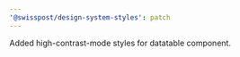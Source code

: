 ```yaml
---
'@swisspost/design-system-styles': patch
---
```


Added high-contrast-mode styles for datatable component.
